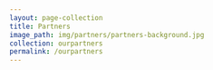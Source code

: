 ```yaml
---
layout: page-collection
title: Partners
image_path: img/partners/partners-background.jpg
collection: ourpartners
permalink: /ourpartners
---
```

